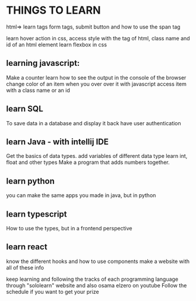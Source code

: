 # THINGS TO LEARN 
<!-- Bring back the html table -->
<!-- add some <hx> tags inside of a table -->
<!-- add the ordered list <ol> inside of a table as td tag -->
<!-- add the unordered list <ul> inside of a table as td tag -->
<!-- Add borders to the table -->
<!-- change the color of borders -->
<!-- change the headings text color and size -->

<!-- use class name to change the style of an html tag (better to be inside and outside the table) -->
<!-- use ID to change the style of an html tag (better to be inside and outside the table) -->
<!-- Use comments to hide elements in html -->
<!-- Use comments to hide tags inside css -->

<!-- make a circle -->
<!-- make a rectangle -->
<!-- make them next to each others -->
<!-- make them centered in the screen both vertically and horizontally  -->

<!-- Will make the website to display these things on it after -->



<!-- Learn the styles of markdown: make a header, ordered list, table. all in markdown format -->

html=> learn tags form tags, submit button and how to use the span tag

learn hover action in css, access style with the tag of html, class name and id of an html element
learn flexbox in css

## learning javascript:
Make a counter
learn how to see the output in the console of the browser
change color of an item when you over over it with javascript
access item with a class name or an id


## learn SQL

To save data in a database and display it back
have user authentication


## learn Java - with intellij IDE

Get the basics of data types.
add variables of different data type
learn int, float and other types
Make a program that adds numbers together.

## learn python

you can make the same apps you made in java, but in python

## learn typescript
How to use the types, but in a frontend perspective

## learn react

know the different hooks and how to use components
make a website with all of these info

keep learning and following the tracks of each programming language through "sololearn" website and also osama elzero on youtube
Follow the schedule if you want to get your prize 

